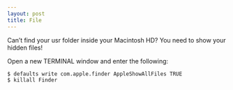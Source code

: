 ```yaml
---
layout: post
title: File
---
```


Can’t find your usr folder inside your Macintosh HD? You need to show your hidden files!

Open a new TERMINAL window and enter the following:

    $ defaults write com.apple.finder AppleShowAllFiles TRUE
    $ killall Finder
